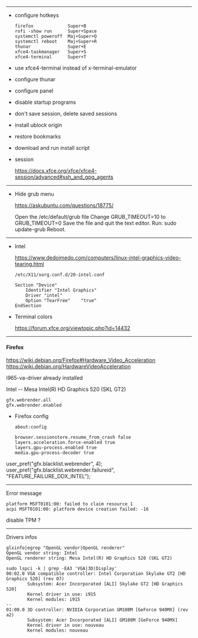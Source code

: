 
-------------------------------------------------------------------------------

- configure hotkeys

	```
	firefox				Super+B
	rofi -show run		Super+Space
	systemctl poweroff	Maj+Super+Q
	systemctl reboot	Maj+Super+R
	thunar				Super+E
	xfce4-taskmanager	Super+S
	xfce4-terminal		Super+T	
	```

- use xfce4-terminal instead of x-terminal-emulator
- configure thunar
- configure panel
- disable startup programs
- don't save session, delete saved sessions
- install ublock origin
- restore bookmarks
- download and run install script

- session
	
	https://docs.xfce.org/xfce/xfce4-session/advanced#ssh_and_gpg_agents  

-------------------------------------------------------------------------------

- Hide grub menu

    https://askubuntu.com/questions/18775/

    Open the /etc/default/grub file
    Change GRUB_TIMEOUT=10 to GRUB_TIMEOUT=0
    Save the file and quit the text editor.
    Run: sudo update-grub
    Reboot.

-------------------------------------------------------------------------------

- Intel

    https://www.dedoimedo.com/computers/linux-intel-graphics-video-tearing.html

    `/etc/X11/xorg.conf.d/20-intel.conf`

    ```
    Section "Device"
        Identifier "Intel Graphics"
        Driver "intel"
        Option "TearFree"    "true"
    EndSection
    ```

- Terminal colors
    
    https://forum.xfce.org/viewtopic.php?id=14432  



-------------------------------------------------------------------------------
#### Firefox

https://wiki.debian.org/Firefox#Hardware_Video_Acceleration  
https://wiki.debian.org/HardwareVideoAcceleration  

i965-va-driver already installed

Intel -- Mesa Intel(R) HD Graphics 520 (SKL GT2)

    gfx.webrender.all
    gfx.webrender.enabled


- Firefox config

	`about:config`

	```
	browser.sessionstore.resume_from_crash false
	layers.acceleration.force-enabled true
	layers.gpu-process.enabled true
	media.gpu-process-decoder true
	```
	
user_pref("gfx.blacklist.webrender", 4);
user_pref("gfx.blacklist.webrender.failureid", "FEATURE_FAILURE_DDX_INTEL");

-------------------------------------------------------------------------------

Error message

```
platform MSFT0101:00: failed to claim resource 1
acpi MSFT0101:00: platform device creation failed: -16
```

disable TPM ?

-------------------------------------------------------------------------------

Drivers infos

```
glxinfo|egrep "OpenGL vendor|OpenGL renderer"
OpenGL vendor string: Intel
OpenGL renderer string: Mesa Intel(R) HD Graphics 520 (SKL GT2)
```

```
sudo lspci -k | grep -EA3 'VGA|3D|Display'
00:02.0 VGA compatible controller: Intel Corporation Skylake GT2 [HD Graphics 520] (rev 07)
        Subsystem: Acer Incorporated [ALI] Skylake GT2 [HD Graphics 520]
        Kernel driver in use: i915
        Kernel modules: i915
--
01:00.0 3D controller: NVIDIA Corporation GM108M [GeForce 940MX] (rev a2)
        Subsystem: Acer Incorporated [ALI] GM108M [GeForce 940MX]
        Kernel driver in use: nouveau
        Kernel modules: nouveau
```


